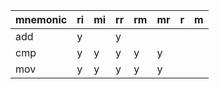| mnemonic | ri | mi | rr | rm | mr | r | m |
|----------|----|----|----|----|----|---|---|
| add      | y  |    | y  |    |    |   |   |
| cmp      | y  | y  | y  | y  | y  |   |   |
| mov      | y  | y  | y  | y  | y  |   |   |
